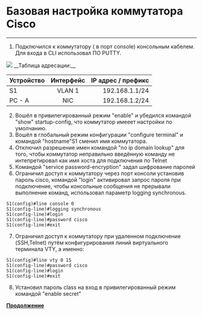 # Базовая настройка коммутатора Cisco<br>
_ _ _
1. Подключился к коммутатору ( в порт console) консольным кабелем. Для входа в СLI использовал ПО PUTTY.
<image src="https://github.com/LLlMEJIb87/OTUS-learning/blob/master/2.%20Basic%20device%20configuration/podkluchenie_konsol'u.PNG">
__Таблица адресации:__

| Устройство       | Интерфейс         | IP адрес / префикс |
| ------------- |:------------------:|------------------:|
| S1     | VLAN 1 | 192.168.1.1/24 | 
| PC - A | NIC |  192.168.1.2/24 | 
2. Вошёл в привилегированный режим "enable" и убедился командой "show" startup-config, что коммутатор имееет настройки по умолчанию.
3. Вошёл в глобальный режим конфигурации "configure terminal" и командой "hostname"S1  сменил имя коммутатора.
4. Отключил разрешение имен командой "no ip domain lookup" для того, чтобы коммутатор неправильно введённую команду не интепретировал как имя хоста для подключения по Telnet
5. Командой "service password-encryption" задал шифрование паролей
6. Ограничил доступ к коммутатору через порт консоли установив пароль cisco, командой "login" активировал запрос пароля при подключение, чтобы консольные сообщения не прерывали выполнение команд, использовал параметр logging synchronous.
```
S1(config)#line console 0
S1(config-line)#logging synchronous
S1(config-line)#login
S1(config-line)#password cisco
S1(config-line)#exit
```
7. Ограничил доступ к коммутатору при удаленном подключение (SSH,Telnet) путём конфигурирования линий виртуального терминала VTY, а именно:
```
S1(config)#line vty 0 15
S1(config-line)#password cisco
S1(config-line)#login
S1(config-line)#exit
```
8. Установил пароль сlass на вход в привилегированный режим командой "enable secret"

[__Продолжение__](https://github.com/LLlMEJIb87/OTUS-learning/blob/master/2.%20Basic%20device%20configuration/prodoljenie.md)
